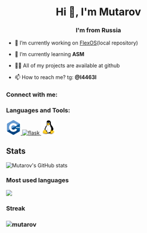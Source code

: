 <h1 align="center">Hi 👋, I'm Mutarov</h1>
<h3 align="center">I'm from Russia</h3>

- 🔭 I’m currently working on [FlexOS](github.com/Mutarov/FlexOS)(local repository)

- 🌱 I’m currently learning **ASM**

- 👨‍💻 All of my projects are available at github

- 📫 How to reach me? tg: **@I4463I**

<h3 align="left">Connect with me:</h3>
<p align="left">
</p>

<h3 align="left">Languages and Tools:</h3>
<p align="left"> <a href="https://www.w3schools.com/cpp/" target="_blank" rel="noreferrer"> <img src="https://raw.githubusercontent.com/devicons/devicon/master/icons/cplusplus/cplusplus-original.svg" alt="cplusplus" width="40" height="40"/> </a> <a href="https://flask.palletsprojects.com/" target="_blank" rel="noreferrer"> <img src="https://www.vectorlogo.zone/logos/pocoo_flask/pocoo_flask-icon.svg" alt="flask" width="40" height="40"/> </a>
<a href="https://www.linux.org/" target="_blank" rel="noreferrer"> <img src="https://raw.githubusercontent.com/devicons/devicon/master/icons/linux/linux-original.svg" alt="linux" width="40" height="40"/> </a> </p>

## Stats

<img src="https://github-readme-stats.vercel.app/api?username=Mutarov&show_icons=true&theme=neon" alt="Mutarov's GitHub stats"></img>

### Most used languages

<img align=top src="https://github-readme-stats.vercel.app/api/top-langs/?username=Mutarov&layout=pie&theme=vision-friendly-dark" />

<p><h3>Streak<h3></p>

<p><img align="center" src="https://github-readme-streak-stats.herokuapp.com/?user=mutarov&" alt="mutarov" /></p>


